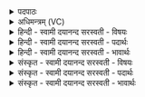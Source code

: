<details><summary>पदपाठः</summary>

त्वम्। अ॒ग्ने॒। व्र॒त॒पा॒ इति॑ व्रत॒ऽपाः। अ॒सि॒। दे॒वः। आ। मर्त्त्ये॑षु। आ। त्वम्। य॒ज्ञेषु॑। ईड्यः॑। रास्व॑। इय॑त्। सो॒म। आ। भूयः॑। भ॒र॒। दे॒वः। नः॒। स॒वि॒ता। वसोः॑। दा॒ता। वसु॑। अ॒दा॒त्। १६।
</details>

<details><summary>अधिमन्त्रम् (VC)</summary>

- अग्निर्देवता
- वत्स ऋषिः
- भूरिग् आर्षी पङ्क्तिः
- पञ्चमः
</details>

<details><summary>हिन्दी - स्वामी दयानन्द सरस्वती  - विषयः</summary>

फिर वे कैसे हैं, इस विषय का उपदेश अगले मन्त्र में किया है ॥
</details>

<details><summary>हिन्दी - स्वामी दयानन्द सरस्वती  - पदार्थः</summary>

पदार्थान्वयभाषाः -  हे (सोम) ऐश्वर्य्य के देनेवाले (अग्ने) जगदीश्वर ! जो (त्वम्) आप (मर्त्त्येषु) मनुष्यों में (व्रतपाः) सत्य धर्माचरण की रक्षा (सविता) सब जगत् को उत्पन्न करने (यज्ञेषु) सत्कार वा उपासना आदि में (ईड्यः) स्तुति के योग्य (नः) हम लोगों के लिये (वसोः) धन के (दाता) दान करनेवाले (वसु) धन को (अदात्) देते हैं, सो (इयत्) प्राप्त करते हुए आप (भूयः) बारंबार अत्यन्त धन (आरास्व) दीजिये (आभर) सब सुखों से पोषण कीजिये ॥१॥१६॥ (त्वम्) जो (अग्ने) अग्नि (मर्त्त्येषु) मरण धर्मवाले मनुष्यों के कार्यों में (व्रतपाः) नियमाचरण का पालन (देवः) प्रकाश करने (यज्ञेषु) अग्निहोत्रादि यज्ञों में (ईड्यः) खोजने योग्य (सोमः) ऐश्वर्य को देने (सविता) जगत् को प्रेरणा करने (देवः) प्रकाशमान अग्नि है, वह (नः) हम लोगों के लिये (वसोः) धन को (दाता) प्राप्त (इयत्) कराता हुआ (भूयः) अत्यन्त (वसु) धन को (अदात्) देता और (आरास्व) धन को देने का निमित्त होके (आभर) सब प्रकार के सुखों को धारण करता है ॥२॥१६॥
</details>

<details><summary>हिन्दी - स्वामी दयानन्द सरस्वती  - भावार्थः</summary>

भावार्थभाषाः -  इस मन्त्र में श्लेषालङ्कार है। सब मनुष्यों को उचित है कि जैसे सत्यस्वरूप सब जगत् को उत्पन्न करने और सकल सुखों के देनेवाले जगदीश्वर ही की उपासना को करके सुखी रहें। इसी प्रकार कार्यसिद्धि के लिये अग्नि को संप्रयुक्त करके सब सुखों को प्राप्त करें ॥१६॥
</details>

<details><summary>संस्कृत - स्वामी दयानन्द सरस्वती  - विषयः</summary>

पुनस्तौ कीदृशावित्युपदिश्यते ॥
</details>

<details><summary>संस्कृत - स्वामी दयानन्द सरस्वती  - पदार्थः</summary>

पदार्थान्वयभाषाः -  हे सोमग्ने ! यस्त्वं मर्त्त्येषु व्रतपा सविता यज्ञेष्वीड्यो देवोऽसि, स भवान्नोऽस्मभ्यं वसोर्दाता सन् वस्वदाद् विज्ञानधनं ददाति, स भूयो वस्वारास्वेयत् सँस्त्वमेतान्यस्मदर्थमाभरेत्येकः ॥१॥१६॥ योऽग्नेऽयमग्निर्मर्त्त्येषु व्रतपाः सविता यज्ञेष्वीड्योऽध्येषितव्यः सोमो देवोऽस्ति, स नोऽस्मभ्यं वसोर्दातेयत् सन् भूयः सर्वकार्य्येष्वारास्वारासते, आभराभितः सुखैर्भरति पुष्णातीति द्वितीयः ॥२॥१६॥
</details>

<details><summary>संस्कृत - स्वामी दयानन्द सरस्वती  - भावार्थः</summary>

भावार्थभाषाः -  अत्र श्लेषालङ्कारः। सर्वैर्मनुष्यैः सत्यस्वरूपस्य पूजार्हस्य सर्वजगदुत्पादकस्य सकलसुखप्रदातुः परमेश्वरस्यैवोपासनां कृत्वा सुखयितव्यम्, एवं च कार्य्यसिद्धये भौतिकमग्निं संप्रयोज्य सर्वाणि सुखानि प्राप्तव्यानीति ॥१६॥
</details>